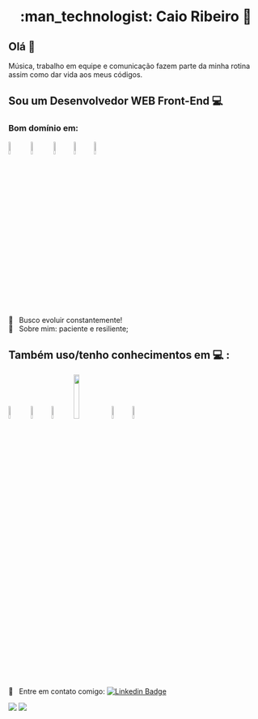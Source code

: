 <h1 align="center"> :man_technologist: Caio Ribeiro  🚀</h1>
 
## Olá 👋
Música, trabalho em equipe e comunicação fazem parte da minha rotina assim como dar vida aos meus códigos.

## Sou um Desenvolvedor WEB Front-End :computer:
 ### Bom domínio em:

<img src=https://cdn.jsdelivr.net/gh/devicons/devicon/icons/html5/html5-plain-wordmark.svg width="8%"> <img src="https://cdn.jsdelivr.net/gh/devicons/devicon/icons/css3/css3-plain-wordmark.svg" width="8%"> <img src="https://cdn.jsdelivr.net/gh/devicons/devicon/icons/javascript/javascript-original.svg" width="8%"><img src="https://cdn.jsdelivr.net/gh/devicons/devicon/icons/typescript/typescript-original.svg" width="8%"><img src="https://cdn.jsdelivr.net/gh/devicons/devicon/icons/react/react-original-wordmark.svg" width="8%">


<br/>     :purple_heart: &nbsp; Busco evoluir constantemente!
<br/>     💬 &nbsp; Sobre mim: paciente e resiliente;
<br/>
  
 ##  Também uso/tenho conhecimentos em 💻 :
 <img src="https://cdn.jsdelivr.net/gh/devicons/devicon/icons/nodejs/nodejs-plain.svg" width="8%"> <img src="https://cdn.jsdelivr.net/gh/devicons/devicon/icons/express/express-original-wordmark.svg" width="8%"><img src="https://cdn.jsdelivr.net/gh/devicons/devicon/icons/npm/npm-original-wordmark.svg" width="8%">
 <img src="https://cdn.jsdelivr.net/gh/devicons/devicon/icons/yarn/yarn-original-wordmark.svg" width="15%" h><img src="https://cdn.jsdelivr.net/gh/devicons/devicon/icons/git/git-plain.svg" width="8%"><img src="https://cdn.jsdelivr.net/gh/devicons/devicon/icons/jest/jest-plain.svg" width="8%">
 
 <br/> :email: &nbsp; Entre em contato comigo: [![Linkedin Badge](https://img.shields.io/badge/-CaioDeoliveira-blue?style=flat-square&logo=Linkedin&logoColor=white&link=https://www.linkedin.com/in/caio-ribeiro-08100919b/)](https://www.linkedin.com/in/caio-ribeiro98/) 
<div>
  <img src="https://github-readme-stats.vercel.app/api?username=CaioDeOliveira&show_icons=true&theme=midnight-purple"/>
  <img align="top"src="https://github-readme-stats.vercel.app/api/top-langs/?username=CaioDeOliveira&layout=compact&hide=shell&theme=midnight-purple"/>
</div>
